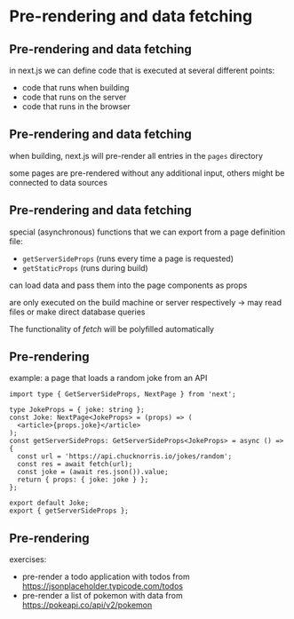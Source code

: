 # Pre-rendering and data fetching

## Pre-rendering and data fetching

in next.js we can define code that is executed at several different points:

- code that runs when building
- code that runs on the server
- code that runs in the browser

## Pre-rendering and data fetching

when building, next.js will pre-render all entries in the `pages` directory

some pages are pre-rendered without any additional input, others might be connected to data sources

## Pre-rendering and data fetching

special (asynchronous) functions that we can export from a page definition file:

- `getServerSideProps` (runs every time a page is requested)
- `getStaticProps` (runs during build)

can load data and pass them into the page components as props

are only executed on the build machine or server respectively → may read files or make direct database queries

The functionality of _fetch_ will be polyfilled automatically

## Pre-rendering

example: a page that loads a random joke from an API

```tsx
import type { GetServerSideProps, NextPage } from 'next';

type JokeProps = { joke: string };
const Joke: NextPage<JokeProps> = (props) => (
  <article>{props.joke}</article>
);
const getServerSideProps: GetServerSideProps<JokeProps> = async () => {
  const url = 'https://api.chucknorris.io/jokes/random';
  const res = await fetch(url);
  const joke = (await res.json()).value;
  return { props: { joke: joke } };
};

export default Joke;
export { getServerSideProps };
```

## Pre-rendering

exercises:

- pre-render a todo application with todos from <https://jsonplaceholder.typicode.com/todos>
- pre-render a list of pokemon with data from <https://pokeapi.co/api/v2/pokemon>
